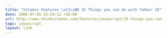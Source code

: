 ```yaml
---
title: "Vitamin Features \xC2\xBB 15 Things you can do with Yahoo! UI"
date: 2006-07-05 15:54:12 +10:00
url: http://www.thinkvitamin.com/features/javascript/15-things-you-can-do-with-yahoo-ui
tags: javascript
layout: link
---
```

